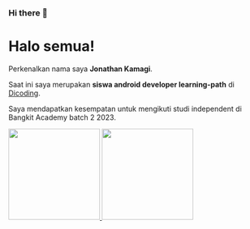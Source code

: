 ### Hi there 👋

<!--
**JonathanAlzndr/JonathanAlzndr** is a ✨ _special_ ✨ repository because its `README.md` (this file) appears on your GitHub profile.

Here are some ideas to get you started:

- 🔭 I’m currently working on ...
- 🌱 I’m currently learning ...
- 👯 I’m looking to collaborate on ...
- 🤔 I’m looking for help with ...
- 💬 Ask me about ...
- 📫 How to reach me: ...
- 😄 Pronouns: ...
- ⚡ Fun fact: ...
-->

# Halo semua! 

Perkenalkan nama saya **Jonathan Kamagi**.

Saat ini saya merupakan **siswa android developer learning-path** di [Dicoding](https://www.dicoding.com/).  

Saya mendapatkan kesempatan untuk mengikuti studi independent di Bangkit Academy batch 2 2023.

<p align="left">
<a href="https://github.com/JonathanAlzndr">
  <img height="180em" src="https://github-readme-stats-eight-theta.vercel.app/api?username=JonathanAlzndr&show_icons=true&theme=algolia&include_all_commits=true&count_private=true"/>
  <img height="180em" src="https://github-readme-stats-eight-theta.vercel.app/api/top-langs/?username=JonathanAlzndr&layout=compact&langs_count=8&theme=algolia"/>
</a>
</p>
